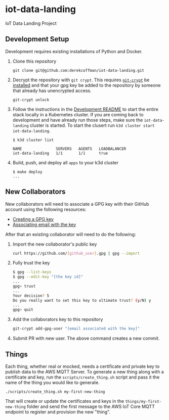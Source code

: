 # iot-data-landing

IoT Data Landing Project

## Development Setup

Development requires existing installations of Python and Docker.

1. Clone this repository

    ```shell
    git clone git@github.com:derekcoffman/iot-data-landing.git
    ```

1. Decrypt the repository with `git crypt`. This requires [`git-crypt`](https://github.com/AGWA/git-crypt) be [installed](https://github.com/AGWA/git-crypt/blob/master/INSTALL.md) and that your gpg key be added to the repository by someone that already has unencrypted access.

    ```shell
    git-crypt unlock
    ```

1. Follow the instructions in the [Development README](dev/README.md) to start the entire stack locally in a Kubernetes cluster. If you are coming back to development and have already run those steps, make sure the `iot-data-landing` cluster is started. To start the clusert run `k3d cluster start iot-data-landing`.

    ```shell
    $ k3d cluster list

    NAME               SERVERS   AGENTS   LOADBALANCER
    iot-data-landing   1/1       1/1      true
    ```

1. Build, push, and deploy all `apps` to your k3d cluster

    ```shell
    $ make deploy
    ...
    ```

## New Collaborators

New collaborators will need to associate a GPG key with their GitHub account using the following resources:

* [Creating a GPG key](https://docs.github.com/en/authentication/managing-commit-signature-verification/generating-a-new-gpg-key)
* [Associating email with the key](https://docs.github.com/en/authentication/managing-commit-signature-verification/associating-an-email-with-your-gpg-key)

After that an existing collaborator will need to do the following:

1. Import the new collaborator's public key

    ```bash
    curl https://github.com/[github_user].gpg | gpg --import
    ```

1. Fully trust the key

    ```bash
    $ gpg --list-keys
    $ gpg --edit-key "[the key id]"
    ...
    gpg> trust
    ...
    Your decision? 5
    Do you really want to set this key to ultimate trust? (y/N) y
    ...
    gpg> quit
    ```

1. Add the collaborators key to this repository

    ```bash
    git-crypt add-gpg-user "[email associated with the key]"
    ```

1. Submit PR with new user. The above command creates a new commit.

## Things

Each thing, whether real or mocked, needs a certificate and private key to publish data to the AWS MQTT Server. To generate a new thing along with a certificate and key, run the `scripts/create_thing.sh` script and pass it the name of the thing you would like to generate.

```shell
./scripts/create_thing.sh my-first-new-thing
```

That will create or update the certificates and keys in the `things/my-first-new-thing` folder and send the first message to the AWS IoT Core MQTT endpoint to register and provision the new "thing".
